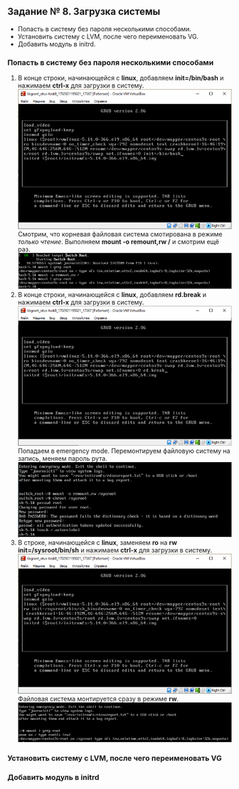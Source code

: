 ## Задание № 8. Загрузка системы ##
- Попасть в систему без пароля несколькими способами.
- Установить систему с LVM, после чего переименовать VG.
- Добавить модуль в initrd.

### Попасть в систему без пароля несколькими способами ###
1. В конце строки, начинающейся с **linux**, добавляем **init=/bin/bash** и нажимаем **сtrl-x** для загрузки в систему.\
![alt text](https://github.com/Dormidont23/otus-task8/blob/master/screenshots/01.png)\
Смотрим, что корневая файловая система смотирована в режиме _только чтение_. Выполняем **mount -o remount,rw /** и смотрим ещё раз.\
![alt text](https://github.com/Dormidont23/otus-task8/blob/master/screenshots/02.png)
2. В конце строки, начинающейся с **linux**, добавляем **rd.break** и нажимаем **сtrl-x** для загрузки в систему.\
![alt text](https://github.com/Dormidont23/otus-task8/blob/master/screenshots/03.png)\
Попадаем в emergency mode. Перемонтируем файловую систему на запись, меняем пароль рута.\
![alt text](https://github.com/Dormidont23/otus-task8/blob/master/screenshots/04.png)
3. В строке, начинающейся с **linux**, заменяем **ro** на **rw init=/sysroot/bin/sh** и нажимаем **сtrl-x** для загрузки в систему.\
![alt text](https://github.com/Dormidont23/otus-task8/blob/master/screenshots/05.png)\
Файловая система монтируется сразу в режиме **rw**.\
![alt text](https://github.com/Dormidont23/otus-task8/blob/master/screenshots/06.png)
### Установить систему с LVM, после чего переименовать VG ###

### Добавить модуль в initrd ###

